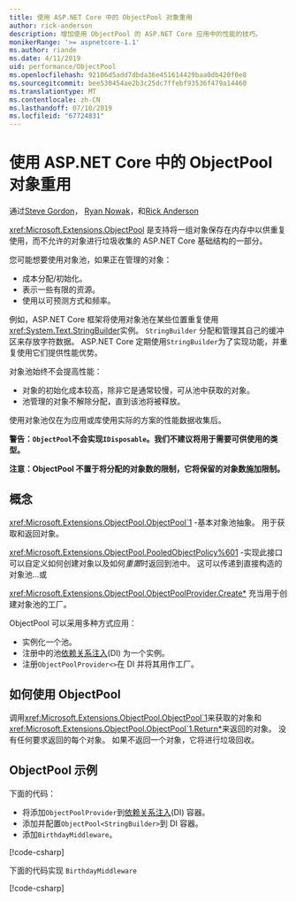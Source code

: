 ```yaml
---
title: 使用 ASP.NET Core 中的 ObjectPool 对象重用
author: rick-anderson
description: 增加使用 ObjectPool 的 ASP.NET Core 应用中的性能的技巧。
monikerRange: '>= aspnetcore-1.1'
ms.author: riande
ms.date: 4/11/2019
uid: performance/ObjectPool
ms.openlocfilehash: 92106d5add7dbda36e451614429baa0db420f0e8
ms.sourcegitcommit: bee530454ae2b3c25dc7ffebf93536f479a14460
ms.translationtype: MT
ms.contentlocale: zh-CN
ms.lasthandoff: 07/10/2019
ms.locfileid: "67724831"
---
```

# <a name="object-reuse-with-objectpool-in-aspnet-core"></a>使用 ASP.NET Core 中的 ObjectPool 对象重用

通过[Steve Gordon](https://twitter.com/stevejgordon)， [Ryan Nowak](https://github.com/rynowak)，和[Rick Anderson](https://twitter.com/RickAndMSFT)

<xref:Microsoft.Extensions.ObjectPool> 是支持将一组对象保存在内存中以供重复使用，而不允许的对象进行垃圾收集的 ASP.NET Core 基础结构的一部分。

您可能想要使用对象池，如果正在管理的对象：

- 成本分配/初始化。
- 表示一些有限的资源。
- 使用以可预测方式和频率。

例如，ASP.NET Core 框架将使用对象池在某些位置重复使用<xref:System.Text.StringBuilder>实例。 `StringBuilder` 分配和管理其自己的缓冲区来存放字符数据。 ASP.NET Core 定期使用`StringBuilder`为了实现功能，并重复使用它们提供性能优势。

对象池始终不会提高性能：

- 对象的初始化成本较高，除非它是通常较慢，可从池中获取的对象。
- 池管理的对象不解除分配，直到该池将被释放。

使用对象池仅在为应用或库使用实际的方案的性能数据收集后。

**警告：`ObjectPool`不会实现`IDisposable`。我们不建议将用于需要可供使用的类型。**

**注意：ObjectPool 不置于将分配的对象数的限制，它将保留的对象数施加限制。**

## <a name="concepts"></a>概念

<xref:Microsoft.Extensions.ObjectPool.ObjectPool`1> -基本对象池抽象。 用于获取和返回对象。

<xref:Microsoft.Extensions.ObjectPool.PooledObjectPolicy%601> -实现此接口可以自定义如何创建对象以及如何*重置*时返回到池中。 这可以传递到直接构造的对象池...或

<xref:Microsoft.Extensions.ObjectPool.ObjectPoolProvider.Create*> 充当用于创建对象池的工厂。
<!-- REview, there is no ObjectPoolProvider<T> -->

ObjectPool 可以采用多种方式应用：

* 实例化一个池。
* 注册中的池[依赖关系注入](xref:fundamentals/dependency-injection)(DI) 为一个实例。
* 注册`ObjectPoolProvider<>`在 DI 并将其用作工厂。

## <a name="how-to-use-objectpool"></a>如何使用 ObjectPool

调用<xref:Microsoft.Extensions.ObjectPool.ObjectPool`1>来获取的对象和<xref:Microsoft.Extensions.ObjectPool.ObjectPool`1.Return*>来返回的对象。  没有任何要求返回的每个对象。 如果不返回一个对象，它将进行垃圾回收。

## <a name="objectpool-sample"></a>ObjectPool 示例

下面的代码：

* 将添加`ObjectPoolProvider`到[依赖关系注入](xref:fundamentals/dependency-injection)(DI) 容器。
* 添加并配置`ObjectPool<StringBuilder>`到 DI 容器。
* 添加`BirthdayMiddleware`。

[!code-csharp[](ObjectPool/ObjectPoolSample/Startup.cs?name=snippet)]

下面的代码实现 `BirthdayMiddleware`

[!code-csharp[](ObjectPool/ObjectPoolSample/BirthdayMiddleware.cs?name=snippet)]
